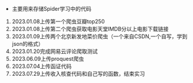 - 主要用来存储Spider学习中的代码
1. 2023.01.08上传第一个爬虫豆瓣top250
2. 2023.01.08上传第二个爬虫获取电影天堂IMDB分以上电影下载链接
3. 2023.01.09上传两个北京新发地菜价爬虫（一个来自CSDN,一个自写，学到json的格式）
4. 2023.01.20完成网易云评论爬取测试
5. 2023.06.09上传proquest爬虫
6. 2023.07.04上传函证代码
7. 2023.07.29上传收入核查代码和自己写的函数，结束实习
